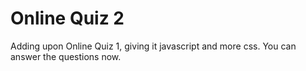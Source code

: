 # Online Quiz 2
Adding upon Online Quiz 1, giving it javascript and more css. You can answer the questions now.
